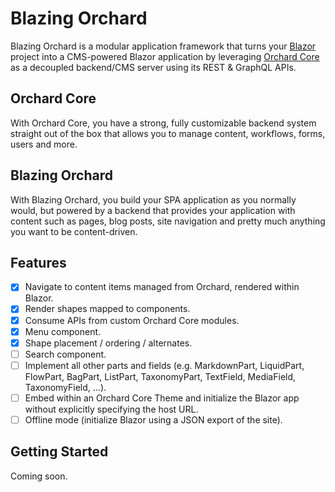 # Blazing Orchard

Blazing Orchard is a modular application framework that turns your [Blazor](https://dotnet.microsoft.com/apps/aspnet/web-apps/blazor) project into a CMS-powered Blazor application by leveraging [Orchard Core](https://github.com/OrchardCMS/OrchardCore/blob/dev/README.md) as a decoupled backend/CMS server using its REST & GraphQL APIs.

## Orchard Core
With Orchard Core, you have a strong, fully customizable backend system straight out of the box that allows you to manage content, workflows, forms, users and more.

## Blazing Orchard
With Blazing Orchard, you build your SPA application as you normally would, but powered by a backend that provides your application with content such as pages, blog posts, site navigation and pretty much anything you want to be content-driven.

## Features

- [x] Navigate to content items managed from Orchard, rendered within Blazor.
- [x] Render shapes mapped to components.
- [x] Consume APIs from custom Orchard Core modules.
- [x] Menu component.
- [x] Shape placement / ordering / alternates.
- [ ] Search component.
- [ ] Implement all other parts and fields (e.g. MarkdownPart, LiquidPart, FlowPart, BagPart, ListPart, TaxonomyPart, TextField, MediaField, TaxonomyField, ...).
- [ ] Embed within an Orchard Core Theme and initialize the Blazor app without explicitly specifying the host URL.
- [ ] Offline mode (initialize Blazor using a JSON export of the site).

## Getting Started

Coming soon.
